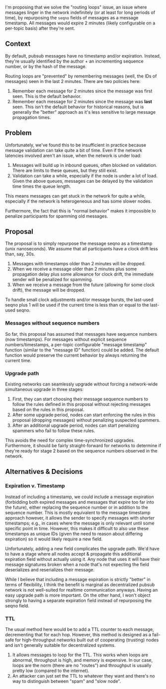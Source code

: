I'm proposing that we solve the "routing loops" issue, an issue where messages linger in the network indefinitely (or at least for long periods of time), by repurposing the `seqno` fields of messages as a message timestamp. All messages would expire 2 minutes (likely configurable on a per-topic basis) after they're sent.

## Context

By default, pubsub messages have no timestamp and/or expiration. Instead, they're usually identified by the author + an incrementing sequence number, or by the hash of the message.

Routing loops are "prevented" by remembering messages (well, the IDs of messages) seen in the last 2 minutes. There are two policies here:

1. Remember each message for 2 minutes since the message was first seen. This is the default behavior.
2. Remember each message for 2 minutes since the message was **last** seen. This isn't the default behavior for historical reasons, but is generally the "better" approach as it's less sensitive to large message propagation times.

## Problem

Unfortunately, we've found this to be insufficient in practice because message validation can take quite a bit of time. Even if the network latencies involved aren't an issue, when the network is under load:

1. Messages will build up in inbound queues, often blocked on validation. There are limits to these queues, but they still exist.
2. Validation can take a while, especially if the node is under a lot of load. Given the above queues, messages can be delayed by the validation time times the queue length.

This means messages can get stuck in the network for quite a while, especially if the network is heterogeneous and has some slower nodes.

Furthermore, the fact that this is "normal behavior" makes it impossible to penalize participants for spamming old messages.

## Proposal

The proposal is to simply repurpose the message seqno as a timestamp (unix nanoseconds). We assume that all participants have a clock drift less than, say, 30s.

1. Messages with timestamps older than 2 minutes will be dropped.
2. When we receive a message older than 2 minutes plus some propagation delay plus some allowance for clock drift, the immediate sender will be penalized for spamming.
3. When we receive a message from the future (allowing for some clock drift), the message will be dropped.

To handle small clock adjustments and/or message bursts, the last-used seqno plus 1 will be used if the current time is less than or equal to the last-used seqno.

### Messages without sequence numbers

So far, this proposal has assumed that messages have sequence numbers (now timestamps). For messages without explicit sequence numbers/timestamps, a per-topic configurable "message timestamp" function (similar to the "message ID" function) could be added. The default function would preserve the current behavior by always returning the current time.

### Upgrade path

Existing networks can seamlessly upgrade without forcing a network-wide simultaneous upgrade in three stages:

1. First, they can start choosing their message sequence numbers to follow the rules defined in this proposal without rejecting messages based on the rules in this proposal.
2. After some upgrade period, nodes can start enforcing the rules in this proposal (dropping messages) without penalizing suspected spammers.
3. After an additional upgrade period, nodes can start penalizing spammers who fail to follow these rules.

This avoids the need for complex time-synchronized upgrades. Furthermore, it should be fairly straight-forward for networks to determine if they're ready for stage 2 based on the sequence numbers observed in the network.

## Alternatives & Decisions

### Expiration v. Timestamp

Instead of including a timestamp, we could include a message expiration (forbidding both expired messages and messages that expire too far into the future), either replacing the sequence number or in addition to the sequence number. This is mostly equivalent to the message timestamp approach however, it allows the sender to specify messages with _shorter_ timestamps; e.g., in cases where the message is only relevant until some specific point in time. However, this makes it difficult to also use these timestamps as unique IDs (given the need to reason about differing expiration) so it would likely require a new field.

Unfortunately, adding a new field complicates the upgrade path. We'd have to have a stage where all nodes accept & propagate this additional expiration field without actually using it. Any node that uses it will have their message signatures broken when a node that's not expecting the field deserializes and reserializes their message.

While I believe that including a message expiration is strictly "better" in terms of flexibility, I think the benefit is marginal as decentralized pubsub network is not well-suited for realtime communication anyways. Having an easy upgrade path is more important. On the other hand, I won't object strongly to having a separate expiration field instead of repurposing the seqno field.

### TTL

The usual method here would be to add a TTL counter to each message, decrementing that for each hop. However, this method is designed as a fail-safe for high-throughput networks built out of cooperating (trusting) nodes and isn't generally suitable for decentralized systems.

1. It allows messages to loop for the TTL. This works when loops are abnormal, throughput is high, and memory is expensive. In our case, loops are the norm (there are no "routes") and throughput is usually pretty low (compared to the internet).
2. An attacker can just set the TTL to whatever they want and there's no way to distinguish between "spam" and "slow node".
